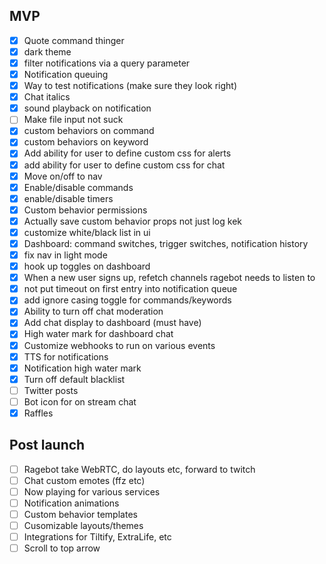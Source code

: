 ## MVP

- [x] Quote command thinger
- [x] dark theme
- [x] filter notifications via a query parameter
- [x] Notification queuing
- [x] Way to test notifications (make sure they look right)
- [x] Chat italics
- [x] sound playback on notification
- [ ] Make file input not suck
- [x] custom behaviors on command
- [x] custom behaviors on keyword
- [x] Add ability for user to define custom css for alerts
- [x] add ability for user to define custom css for chat
- [x] Move on/off to nav
- [x] Enable/disable commands
- [x] enable/disable timers
- [x] Custom behavior permissions
- [x] Actually save custom behavior props not just log kek
- [x] customize white/black list in ui
- [x] Dashboard: command switches, trigger switches, notification history
- [x] fix nav in light mode
- [x] hook up toggles on dashboard
- [x] When a new user signs up, refetch channels ragebot needs to listen to
- [x] not put timeout on first entry into notification queue
- [x] add ignore casing toggle for commands/keywords
- [x] Ability to turn off chat moderation
- [x] Add chat display to dashboard (must have)
- [x] High water mark for dashboard chat
- [x] Customize webhooks to run on various events
- [x] TTS for notifications
- [x] Notification high water mark
- [x] Turn off default blacklist
- [ ] Twitter posts
- [ ] Bot icon for on stream chat
- [x] Raffles

## Post launch

- [ ] Ragebot take WebRTC, do layouts etc, forward to twitch
- [ ] Chat custom emotes (ffz etc)
- [ ] Now playing for various services
- [ ] Notification animations
- [ ] Custom behavior templates
- [ ] Cusomizable layouts/themes
- [ ] Integrations for Tiltify, ExtraLife, etc
- [ ] Scroll to top arrow
